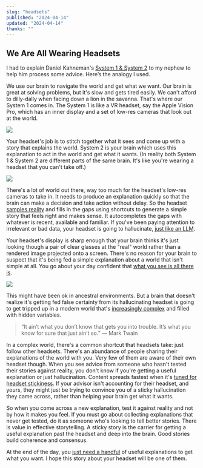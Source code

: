 ```yaml
---
slug: "headsets"
published: "2024-04-14"
updated: "2024-04-14"
thanks: ""
---
```


## We Are All Wearing Headsets

I had to explain Daniel Kahneman's [System 1 & System 2](https://en.wikipedia.org/wiki/Thinking,_Fast_and_Slow) to my nephew to help him process some advice. Here’s the analogy I used.

We use our brain to navigate the world and get what we want. Our brain is great at solving problems, but it's slow and gets tired easily. We can't afford to dilly-dally when facing down a lion in the savanna. That's where our System 1 comes in. The System 1 is like a VR headset, say the Apple Vision Pro, which has an inner display and a set of low-res cameras that look out at the world.

![](ipfs://bafybeie2qyik3i2xjtkxnzsibckax46bzpqk4yiauwowh6jmc2vfzt4xme)

Your headset's job is to stitch together what it sees and come up with a story that explains the world. System 2 is your brain which uses this explanation to act in the world and get what it wants. (In reality both System 1 & System 2 are different parts of the same brain. It's like you're wearing a headset that you can't take off.)

![](ipfs://bafybeiadvke2jkmxrijybws3wvy4427ef3iqu3noic5hggpa6shcpku36y)

There's a lot of world out there, way too much for the headset's low-res cameras to take in. It needs to produce an explanation quickly so that the brain can make a decision and take action without delay. So the headset [samples reality](/notes/mind-the-gaps/#since-the-bandwidth) and fills in the gaps using shortcuts to generate a simple story that feels right and makes sense. It autocompletes the gaps with whatever is recent, available and familiar. If you've been paying attention to irrelevant or bad data, your headset is going to hallucinate, [just like an LLM](https://en.wikipedia.org/wiki/Hallucination_(artificial_intelligence)).

Your headset's display is sharp enough that your brain thinks it's just looking though a pair of clear glasses at the "real" world rather than a rendered image projected onto a screen. There's no reason for your brain to suspect that it's being fed a simple explanation about a world that isn't simple at all. You go about your day confident that [what you see is all there is](https://en.wikipedia.org/wiki/Thinking,_Fast_and_Slow).

![](ipfs://bafybeiasywrixjiey2qtuyrqp4tks5yipa4iboa36bu6hurgwaall2767q)

This might have been ok in ancestral environments. But a brain that doesn't realize it's getting fed false certainty from its hallucinating headset is going to get tripped up in a modern world that's [increasingly complex](/notes/uncle-you-dont-make-sense/#through-all-this) and filled with hidden variables.

> “It ain’t what you don’t know that gets you into trouble. It’s what you know for sure that just ain’t so.” — Mark Twain


In a complex world, there's a common shortcut that headsets take: just follow other headsets. There's an abundance of people sharing their explanations of the world with you. Very few of them are aware of their own headset though. When you see advice from someone who hasn't tested their stories against reality, you don't know if you're getting a useful explanation or just hallucination. Content spreads fastest when it's [tuned for headset stickiness](/notes/bezos-2019-06-20/#t-00-35-30). If your advisor isn't accounting for their headset, and yours, they might just be trying to convince you of a sticky hallucination they came across, rather than helping your brain get what it wants.

So when you come across a new explanation, test it against reality and not by how it makes you feel. If you must go about collecting explanations that never get tested, do it as someone who's looking to tell better stories. There is value in effective storytelling. A sticky story is the carrier for getting a useful explanation past the headset and deep into the brain. Good stories build coherence and consensus.

At the end of the day, you [just need a handful](/notes/highest-order-bit/) of useful explanations to get what you want. I hope this story about your headset will be one of them.

